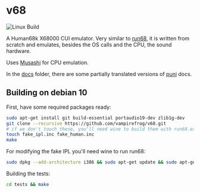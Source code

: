 v68
===

![Linux Build](https://github.com/vampirefrog/v68/actions/workflows/build-linux.yml/badge.svg)

A Human68k X68000 CUI emulator. Very similar to [run68](https://github.com/rururutan/run68), it is written from scratch and emulates, besides the OS calls and the CPU, the sound hardware.

Uses [Musashi](https://github.com/kstenerud/Musashi) for CPU emulation.

In the [docs](docs) folder, there are some partially translated versions of [puni](https://nfggames.com/X68000/index.php/Mirrors/Groundzero%20Organization/x68tools/develop/docs/puni/) docs.

Building on debian 10
---------------------

First, have some required packages ready:

```sh
sudo apt-get install git build-essential portaudio19-dev zlib1g-dev
git clone --recursive https://github.com/vampirefrog/v68.git
# if we don't touch these, you'll need wine to build them with run68.exe
touch fake_ipl.inc fake_human.inc
make
```

For modifying the fake IPL you'll need wine to run run68:

```sh
sudo dpkg --add-architecture i386 && sudo apt-get update && sudo apt-get install wine32
```


Building the tests:

```sh
cd tests && make
```
